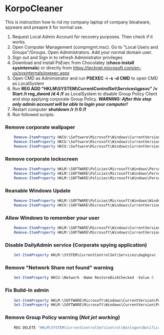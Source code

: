 # KorpoCleaner

This is instruction how to rid my company laptop of company bloatware, spyware and preapre it for normal use.

1. Request Local Admin Account for recovery purposes. Then check if it works.
2. Open Computer Management (compmgmt.msc). Go to "Local Users and Groups"/Groups. Open Administrators. Add your normal domain user.
3. Sign out and Sign in to refresh Administrator privileges
4. Download and install PsExec from Chocolatey (**choco install sysinternals**) or directly from https://technet.microsoft.com/en-us/sysinternals/pxexec.aspx
5. Open CMD as Administrator and run **PSEXEC -i -s -d CMD** to open CMD as LocalSystem
6. Run **REG ADD "HKLM\SYSTEM\CurrentControlSet\Services\gpsvc" /v Start /t reg_dword /d 4 /f** as LocalSystem to disable Group Policy Client and stop applying corporate Group Policy. ***WARNING: After this step only admin account will be able to login your computer!***
7. Restart computer **shutdown /r /t 0 /f**
8. Run followed scripts:

### Remove corporate wallpaper
```powershell
    Remove-ItemProperty HKCU:\Software\Microsoft\Windows\CurrentVersion\Policies\ActiveDesktop NoChangingWallPaper
    Remove-ItemProperty HKCU:\Software\Microsoft\Windows\CurrentVersion\Policies\System Wallpaper
    Remove-ItemProperty HKCU:\Software\Microsoft\Windows\CurrentVersion\Policies\System WallpaperStyle
```

### Remove corporate lockscreen
```powershell
    Remove-ItemProperty HKLM:\SOFTWARE\Policies\Microsoft\Windows\Personalization NoChangingLockScreen
    Remove-ItemProperty HKLM:\SOFTWARE\Policies\Microsoft\Windows\Personalization LockScreenOverlaysDisabled
    Remove-ItemProperty HKLM:\SOFTWARE\Policies\Microsoft\Windows\Personalization LockScreenImage
```

### Reanable Windows Update
```powershell
    Remove-ItemProperty HKLM:\SOFTWARE\Policies\Microsoft\Windows\WindowsUpdate DisableWindowsUpdateAccess
    Remove-ItemProperty HKCU:\SOFTWARE\Microsoft\Windows\CurrentVersion\Policies\Explorer NoWindowsUpdate
```

### Allow Windows to remember your user
```powershell
    Remove-ItemProperty HKLM:\SOFTWARE\Microsoft\Windows\CurrentVersion\Policies\System dontdisplaylastusername
    Remove-ItemProperty HKLM:\SOFTWARE\Microsoft\Windows\CurrentVersion\Policies\System dontdisplaylockeduserid
```

### Disable DailyAdmin service (Corporate spying application)
```powershell
    Set-ItemProperty HKLM:\SYSTEM\CurrentControlSet\Services\dagkgsvc -Name Start -Value 4
```

### Remove "Network Share not found" warning
```powershell
    Set-ItemProperty HKCU:\Network -Name RestoreDiskChecked -Value 0
```

### Fix Build-In admin 
```powershell
    Set-ItemProperty HKLM:\SOFTWARE\Microsoft\Windows\CurrentVersion\Policies\System -Name FilterAdministratorToken -Value 1
    Set-ItemProperty HKLM:\SOFTWARE\Microsoft\Windows\CurrentVersion\Policies\System\UIPI -Name '(Default)' -Value 1
```

### Remove Group Policy warning (*Not jet working*)
```cmd
    REG DELETE "HKLM\SYSTEM\CurrentControlSet\Control\Winlogon\Notifications\Components\GPClient" /va /f
```

